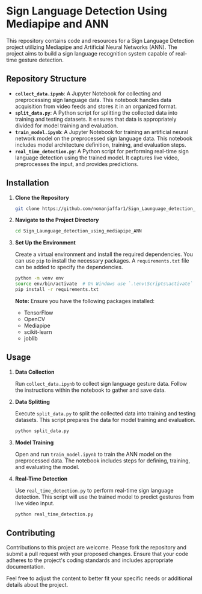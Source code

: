 # Sign Language Detection Using Mediapipe and ANN

This repository contains code and resources for a Sign Language Detection project utilizing Mediapipe and Artificial Neural Networks (ANN). The project aims to build a sign language recognition system capable of real-time gesture detection.

## Repository Structure

- **`collect_data.ipynb`**: A Jupyter Notebook for collecting and preprocessing sign language data. This notebook handles data acquisition from video feeds and stores it in an organized format.
- **`split_data.py`**: A Python script for splitting the collected data into training and testing datasets. It ensures that data is appropriately divided for model training and evaluation.
- **`train_model.ipynb`**: A Jupyter Notebook for training an artificial neural network model on the preprocessed sign language data. This notebook includes model architecture definition, training, and evaluation steps.
- **`real_time_detection.py`**: A Python script for performing real-time sign language detection using the trained model. It captures live video, preprocesses the input, and provides predictions.

## Installation

1. **Clone the Repository**

   ```bash
   git clone https://github.com/nomanjaffar1/Sign_Launguage_detection_using_mediapipe_ANN.git
   ```

2. **Navigate to the Project Directory**

   ```bash
   cd Sign_Launguage_detection_using_mediapipe_ANN
   ```

3. **Set Up the Environment**

   Create a virtual environment and install the required dependencies. You can use `pip` to install the necessary packages. A `requirements.txt` file can be added to specify the dependencies.

   ```bash
   python -m venv env
   source env/bin/activate  # On Windows use `.\env\Scripts\activate`
   pip install -r requirements.txt
   ```

   **Note:** Ensure you have the following packages installed:
   - TensorFlow
   - OpenCV
   - Mediapipe
   - scikit-learn
   - joblib

## Usage

1. **Data Collection**

   Run `collect_data.ipynb` to collect sign language gesture data. Follow the instructions within the notebook to gather and save data.

2. **Data Splitting**

   Execute `split_data.py` to split the collected data into training and testing datasets. This script prepares the data for model training and evaluation.

   ```bash
   python split_data.py
   ```

3. **Model Training**

   Open and run `train_model.ipynb` to train the ANN model on the preprocessed data. The notebook includes steps for defining, training, and evaluating the model.

4. **Real-Time Detection**

   Use `real_time_detection.py` to perform real-time sign language detection. This script will use the trained model to predict gestures from live video input.

   ```bash
   python real_time_detection.py
   ```

## Contributing

Contributions to this project are welcome. Please fork the repository and submit a pull request with your proposed changes. Ensure that your code adheres to the project's coding standards and includes appropriate documentation.


Feel free to adjust the content to better fit your specific needs or additional details about the project.

